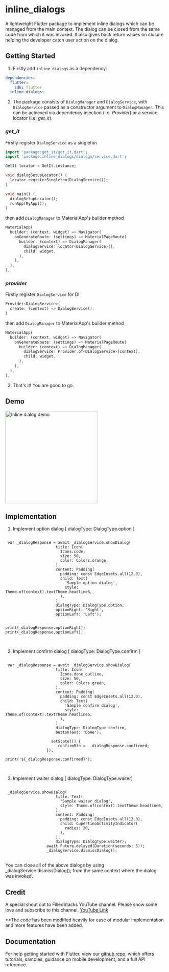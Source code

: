 #  inline_dialogs

A lightweight Flutter package to implement inline dialogs which can be managed from the main context.
The dialog can be closed from the same code from which it was invoked. 
It also gives back return values on closure helping the developer catch user action on the dialog.

## Getting Started

1. Firstly add `inline_dialogs` as a dependency:

```yml
dependencies:
  flutter:
    sdk: flutter
  inline_dialogs:
```

2. The package consists of `DialogManager` and `DialogService`, with `DialogService` passed as a constructor argument to `DialogManager`. This can be achieved via dependency injection (i.e. *Provider*) or a service locator (i.e. *get_it*).

### *get_it*

Firstly register `DialogService` as a singleton

```dart
import 'package:get_it/get_it.dart';
import 'package:inline_dialogs/dialogs/service.dart';

GetIt locator = GetIt.instance;

void dialogSetupLocator() {
  locator.registerSingleton(DialogService());
}
```

```dart
void main() {
  dialogSetupLocator();
  runApp(MyApp());
}
```

then add `DialogManager` to MaterialApp's builder method

```dart
MaterialApp(
  builder: (context, widget) => Navigator(
    onGenerateRoute: (settings) => MaterialPageRoute(
      builder: (context) => DialogManager(
        dialogService: locator<DialogService>(),
        child: widget,
      ),
    ),
  ),
),
```

### *provider*

Firstly register `DialogService` for DI

```dart
Provider<DialogService>(
  create: (context) => DialogService(),
)
```

then add `DialogManager` to MaterialApp's builder method

```dart
MaterialApp(
  builder: (context, widget) => Navigator(
    onGenerateRoute: (settings) => MaterialPageRoute(
      builder: (context) => DialogManager(
        dialogService: Provider.of<DialogService>(context),
        child: widget,
      ),
    ),
  ),
),
```

3. That's it! You are good to go.

## Demo

<p><img src='https://raw.githubusercontent.com/1SouravGhosh/flutter_inline_dialogs/master/assets/explainer.gif' style='width: 30vw; min-width: 30px;' alt='Inline dialog demo'/></p>

## Implementation

1. Implement option dialog  [ dialogType: DialogType.option ]
<pre>
<code class='language-dart hljs'>
 var _dialogResponse = await _dialogService.showDialog(
                      title: Icon(
                        Icons.code,
                        size: 50,
                        color: Colors.orange,
                      ),
                      content: Padding(
                        padding: const EdgeInsets.all(12.0),
                        child: Text(
                          'Sample option dialog',
                          style: Theme.of(context).textTheme.headline6,
                        ),
                      ),
                      dialogType: DialogType.option,
                      optionRight: 'Right',
                      optionLeft: 'Left');
                 
                    
print(_dialogResponse.optionRight);
print(_dialogResponse.optionLeft);
                  
</code>
</pre>

2. Implement confirm dialog  [ dialogType: DialogType.confirm ]
<pre>
<code class='language-dart hljs'>
 var _dialogResponse = await _dialogService.showDialog(
                      title: Icon(
                        Icons.done_outline,
                        size: 50,
                        color: Colors.green,
                      ),
                      content: Padding(
                        padding: const EdgeInsets.all(12.0),
                        child: Text(
                          'Sample confirm dialog',
                          style: Theme.of(context).textTheme.headline6,
                        ),
                      ),
                      dialogType: DialogType.confirm,
                      buttonText: 'Done');
                 
                    setState(() {
                      _confirmBtn =  _dialogResponse.confirmed;
                  });
                                  
print('${_dialogResponse.confirmed}');
                  
</code>
</pre>

3. Implement waiter dialog  [ dialogType: DialogType.waiter]
<pre>
<code class='language-dart hljs'>
 _dialogService.showDialog(
                      title: Text(
                        'Sample waiter dialog',
                        style: Theme.of(context).textTheme.headline6,
                      ),
                      content: Padding(
                        padding: const EdgeInsets.all(12.0),
                        child: CupertinoActivityIndicator(
                          radius: 20,
                        ),
                      ),
                      dialogType: DialogType.waiter);
                  await Future.delayed(Duration(seconds: 5));
                  _dialogService.dismissDialog();               
</code>
</pre>



You can close all of the above dialogs by using   _dialogService.dismissDialog(); from the same context where the dialog was invoked.

## Credit

A special shout out to FilledStacks YouTube channel. Please show some love and subscribe to this channel.
[YouTube Link](https://www.youtube.com/watch?v=IrFU_BrCWnE)

**The code has been modified heavily for ease of modular implementation and more features have been added.

## Documentation
For help getting started with Flutter, view our 
[github repo](https://github.com/1SouravGhosh/flutter_inline_dialogs/), which offers tutorials, 
samples, guidance on mobile development, and a full API reference.
